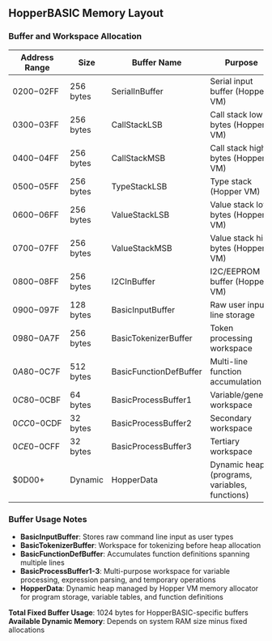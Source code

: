 ## HopperBASIC Memory Layout

### Buffer and Workspace Allocation

| Address Range | Size | Buffer Name | Purpose |
|---------------|------|-------------|---------|
| $0200-$02FF | 256 bytes | SerialInBuffer | Serial input buffer (Hopper VM) |
| $0300-$03FF | 256 bytes | CallStackLSB | Call stack low bytes (Hopper VM) |
| $0400-$04FF | 256 bytes | CallStackMSB | Call stack high bytes (Hopper VM) |
| $0500-$05FF | 256 bytes | TypeStackLSB | Type stack (Hopper VM) |
| $0600-$06FF | 256 bytes | ValueStackLSB | Value stack low bytes (Hopper VM) |
| $0700-$07FF | 256 bytes | ValueStackMSB | Value stack high bytes (Hopper VM) |
| $0800-$08FF | 256 bytes | I2CInBuffer | I2C/EEPROM buffer (Hopper VM) |
| $0900-$097F | 128 bytes | BasicInputBuffer | Raw user input line storage |
| $0980-$0A7F | 256 bytes | BasicTokenizerBuffer | Token processing workspace |
| $0A80-$0C7F | 512 bytes | BasicFunctionDefBuffer | Multi-line function accumulation |
| $0C80-$0CBF | 64 bytes | BasicProcessBuffer1 | Variable/general workspace |
| $0CC0-$0CDF | 32 bytes | BasicProcessBuffer2 | Secondary workspace |
| $0CE0-$0CFF | 32 bytes | BasicProcessBuffer3 | Tertiary workspace |
| $0D00+ | Dynamic | HopperData | Dynamic heap (programs, variables, functions) |

### Buffer Usage Notes

- **BasicInputBuffer**: Stores raw command line input as user types
- **BasicTokenizerBuffer**: Workspace for tokenizing before heap allocation  
- **BasicFunctionDefBuffer**: Accumulates function definitions spanning multiple lines
- **BasicProcessBuffer1-3**: Multi-purpose workspace for variable processing, expression parsing, and temporary operations
- **HopperData**: Dynamic heap managed by Hopper VM memory allocator for program storage, variable tables, and function definitions

**Total Fixed Buffer Usage**: 1024 bytes for HopperBASIC-specific buffers  
**Available Dynamic Memory**: Depends on system RAM size minus fixed allocations